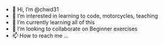 - 👋 Hi, I’m @chwd31
- 👀 I’m interested in learning to code, motorcycles, teaching
- 🌱 I’m currently learning all of this
- 💞️ I’m looking to collaborate on Beginner exercises
- 📫 How to reach me ...

<!---
chwd31/chwd31 is a ✨ special ✨ repository because its `README.md` (this file) appears on your GitHub profile.
You can click the Preview link to take a look at your changes.
--->
